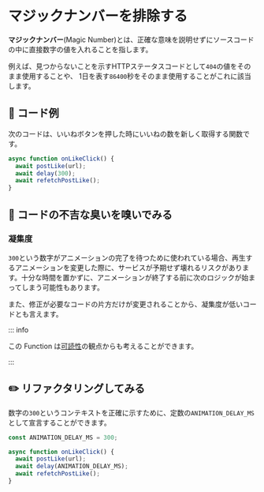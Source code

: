 # マジックナンバーを排除する

<div style="margin-top: 16px">
<Badge type="info" text="凝集度" />
</div>

**マジックナンバー**(Magic Number)とは、正確な意味を説明せずにソースコードの中に直接数字の値を入れることを指します。

例えば、見つからないことを示すHTTPステータスコードとして`404`の値をそのまま使用することや、
1日を表す`86400`秒をそのまま使用することがこれに該当します。

## 📝 コード例

次のコードは、いいねボタンを押した時にいいねの数を新しく取得する関数です。

```typescript 3
async function onLikeClick() {
  await postLike(url);
  await delay(300);
  await refetchPostLike();
}
```

## 👃 コードの不吉な臭いを嗅いでみる

### 凝集度

`300`という数字がアニメーションの完了を待つために使われている場合、再生するアニメーションを変更した際に、サービスが予期せず壊れるリスクがあります。十分な時間を置かずに、アニメーションが終了する前に次のロジックが始まってしまう可能性もあります。

また、修正が必要なコードの片方だけが変更されることから、凝集度が低いコードとも言えます。

::: info

この Function は[可読性](./magic-number-readability.md)の観点からも考えることができます。

:::

## ✏️ リファクタリングしてみる

数字の`300`というコンテキストを正確に示すために、定数の`ANIMATION_DELAY_MS`として宣言することができます。

```typescript 1,5
const ANIMATION_DELAY_MS = 300;

async function onLikeClick() {
  await postLike(url);
  await delay(ANIMATION_DELAY_MS);
  await refetchPostLike();
}
```
